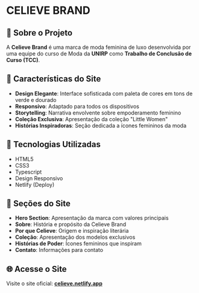 # CELIEVE BRAND

## 📖 Sobre o Projeto

A **Celieve Brand** é uma marca de moda feminina de luxo desenvolvida por uma equipe do curso de Moda da **UNIRP** como **Trabalho de Conclusão de Curso (TCC)**. 



## 🌟 Características do Site

- **Design Elegante**: Interface sofisticada com paleta de cores em tons de verde e dourado
- **Responsivo**: Adaptado para todos os dispositivos
- **Storytelling**: Narrativa envolvente sobre empoderamento feminino
- **Coleção Exclusiva**: Apresentação da coleção "Little Women"
- **Histórias Inspiradoras**: Seção dedicada a ícones femininos da moda



## 🎨 Tecnologias Utilizadas

- HTML5
- CSS3
- Typescript
- Design Responsivo
- Netlify (Deploy)


## 📱 Seções do Site

- **Hero Section**: Apresentação da marca com valores principais
- **Sobre**: História e propósito da Celieve Brand
- **Por que Celieve**: Origem e inspiração literária
- **Coleção**: Apresentação dos modelos exclusivos
- **Histórias de Poder**: Ícones femininos que inspiram
- **Contato**: Informações para contato

## 🌐 Acesse o Site

Visite o site oficial: **[celieve.netlify.app](https://celieve.netlify.app)**

